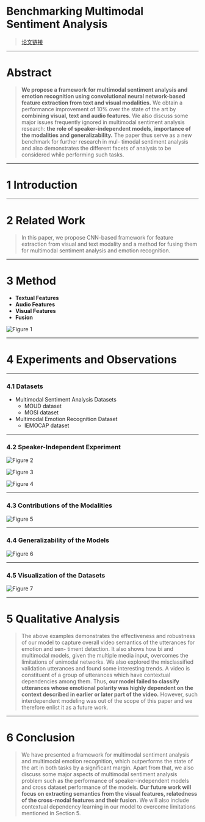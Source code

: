 # Benchmarking Multimodal Sentiment Analysis

> [论文链接](https://github.com/Eurus-Holmes/Research_Papers/blob/master/papers/Benchmarking%20Multimodal%20Sentiment%20Analysis.pdf)

----------
# Abstract

> **We propose a framework for multimodal sentiment analysis and emotion recognition using convolutional neural network-based feature extraction from text and visual modalities.** We obtain a performance improvement of 10% over the state of the art by **combining visual, text and audio features.** We also discuss some major issues frequently ignored in multimodal sentiment analysis research: **the role of speaker-independent models**, **importance of the modalities and generalizability.** The paper thus serve as a new benchmark for further research in mul- timodal sentiment analysis and also demonstrates the different facets of analysis to be considered while performing such tasks.

----------
# 1 Introduction

----------
# 2 Related Work

> In this paper, we propose CNN-based framework for feature extraction from visual and text modality and a method for fusing them for multimodal sentiment analysis and emotion recognition. 

----------
# 3 Method

 - **Textual Features**
 - **Audio Features**
 - **Visual Features**
 - **Fusion**

![Figure 1](https://github.com/Eurus-Holmes/Research_Papers/raw/master/paper_notes/Benchmarking-Multimodal-Sentiment-Analysis/images/1.png)

----------
# 4 Experiments and Observations

----------
### 4.1 Datasets

 - Multimodal Sentiment Analysis Datasets
    - MOUD dataset
    - MOSI dataset
 - Multimodal Emotion Recognition Dataset
    - IEMOCAP dataset

----------
### 4.2 Speaker-Independent Experiment

![Figure 2](https://github.com/Eurus-Holmes/Research_Papers/raw/master/paper_notes/Benchmarking-Multimodal-Sentiment-Analysis/images/2.png)

![Figure 3](https://github.com/Eurus-Holmes/Research_Papers/raw/master/paper_notes/Benchmarking-Multimodal-Sentiment-Analysis/images/3.png)

![Figure 4](https://github.com/Eurus-Holmes/Research_Papers/raw/master/paper_notes/Benchmarking-Multimodal-Sentiment-Analysis/images/4.png)

----------
### 4.3 Contributions of the Modalities

![Figure 5](https://github.com/Eurus-Holmes/Research_Papers/raw/master/paper_notes/Benchmarking-Multimodal-Sentiment-Analysis/images/5.png)

----------
### 4.4 Generalizability of the Models

![Figure 6](https://github.com/Eurus-Holmes/Research_Papers/raw/master/paper_notes/Benchmarking-Multimodal-Sentiment-Analysis/images/6.png)

----------
### 4.5 Visualization of the Datasets

![Figure 7](https://github.com/Eurus-Holmes/Research_Papers/raw/master/paper_notes/Benchmarking-Multimodal-Sentiment-Analysis/images/7.png)

----------
# 5 Qualitative Analysis

> The above examples demonstrates the effectiveness and robustness of our model to capture overall video semantics of the utterances for emotion and sen- timent detection. It also shows how bi and multimodal models, given the multiple media input, overcomes the limitations of unimodal networks.
We also explored the misclassified validation utterances and found some interesting trends. A video is constituent of a group of utterances which have contextual dependencies among them. Thus, **our model failed to classify utterances whose emotional polarity was highly dependent on the context described in earlier or later part of the video.** However, such interdependent modeling was out of the scope of this paper and we therefore enlist it as a future work.

----------
# 6 Conclusion

> We have presented a framework for multimodal sentiment analysis and multimodal emotion recognition, which outperforms the state of the art in both tasks by a significant margin. Apart from that, we also discuss some major aspects of multimodal sentiment analysis problem such as the performance of speaker-independent models and cross dataset performance of the models.
**Our future work will focus on extracting semantics from the visual features, relatedness of the cross-modal features and their fusion.** We will also include contextual dependency learning in our model to overcome limitations mentioned in Section 5.


